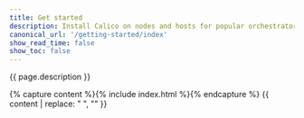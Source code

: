 ```yaml
---
title: Get started
description: Install Calico on nodes and hosts for popular orchestrators, and install the calicoctl command line interface (CLI) tool. 
canonical_url: '/getting-started/index'
show_read_time: false
show_toc: false
---
```


{{ page.description }}

{% capture content %}{% include index.html %}{% endcapture %}
{{ content | replace: "    ", "" }}
